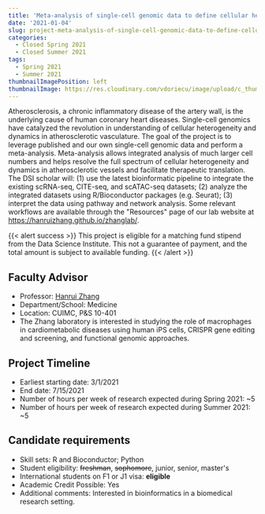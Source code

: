 ```yaml
---
title: 'Meta-analysis of single-cell genomic data to define cellular heterogeneity and dynamics in atherosclerotic vasculature'
date: '2021-01-04'
slug: project-meta-analysis-of-single-cell-genomic-data-to-define-cellular-heterogeneity-and-dynamics-in-atherosclerotic-vasculature
categories:
  - Closed Spring 2021
  - Closed Summer 2021
tags:
  - Spring 2021
  - Summer 2021
thumbnailImagePosition: left
thumbnailImage: https://res.cloudinary.com/vdoriecu/image/upload/c_thumb,w_200,g_face/v1579110178/construction_c6dqbd.png
---
```

Atherosclerosis, a chronic inflammatory disease of the artery wall, is the underlying cause of human coronary heart diseases. Single-cell genomics have catalyzed the revolution in understanding of cellular heterogeneity and dynamics in atherosclerotic vasculature. The goal of the project is to leverage published and our own single-cell genomic data and perform a meta-analysis. Meta-analysis allows integrated analysis of much larger cell numbers and helps resolve the full spectrum of cellular heterogeneity and dynamics in atherosclerotic vessels and facilitate therapeutic translation. The DSI scholar will: (1) use the latest bioinformatic pipeline to integrate the existing scRNA-seq, CITE-seq, and scATAC-seq datasets; (2) analyze the integrated datasets using R/Bioconductor packages (e.g. Seurat); (3) interpret the data using pathway and network analysis. Some relevant workflows are available through the "Resources" page of our lab website at https://hanruizhang.github.io/zhanglab/. 

<!--more-->

{{< alert success >}}
This project is eligible for a matching fund stipend from the Data Science Institute. This not a guarantee of payment, and the total amount is subject to available funding.
{{< /alert >}}

## Faculty Advisor
+ Professor: [Hanrui Zhang](https://hanruizhang.github.io/zhanglab/)
+ Department/School: Medicine
+ Location: CUIMC, P&S 10-401
+ The Zhang laboratory is interested in studying the role of macrophages in cardiometabolic diseases using human iPS cells, CRISPR gene editing and screening, and functional genomic approaches.

## Project Timeline
+ Earliest starting date: 3/1/2021
+ End date: 7/15/2021
+ Number of hours per week of research expected during Spring 2021: ~5
+ Number of hours per week of research expected during Summer 2021: ~5

## Candidate requirements
+ Skill sets: R and Bioconductor; Python
+ Student eligibility: ~~freshman~~, ~~sophomore~~, junior, senior, master's
+ International students on F1 or J1 visa: **eligible**
+ Academic Credit Possible: Yes
+ Additional comments: Interested in bioinformatics in a biomedical research setting.

